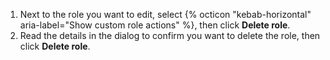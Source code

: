 1. Next to the role you want to edit, select {% octicon "kebab-horizontal" aria-label="Show custom role actions" %}, then click **Delete role**.
1. Read the details in the dialog to confirm you want to delete the role, then click **Delete role**.
